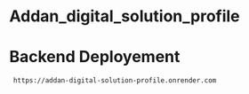 # Addan_digital_solution_profile


# Backend Deployement

```bash
 https://addan-digital-solution-profile.onrender.com
```
